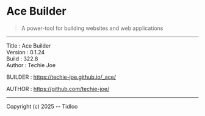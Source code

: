 # Ace Builder
> A power-tool for building websites and web applications
---

Title    : Ace Builder  
Version  : 0.1.24  
Build    : 322.8  
Author   : Techie Joe  

BUILDER  : https://techie-joe.github.io/_ace/  

AUTHOR   : https://github.com/techie-joe/  

---

Copyright (c) 2025 -- Tidloo
